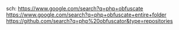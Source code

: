 sch: https://www.google.com/search?q=php+obfuscate https://www.google.com/search?q=php+obfuscate+entire+folder https://github.com/search?q=php%20obfuscator&type=repositories
